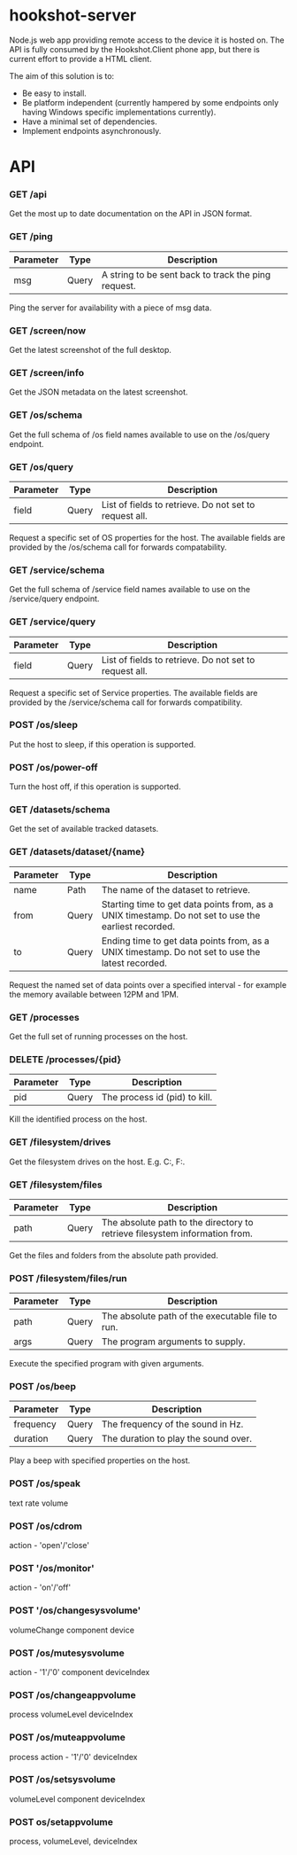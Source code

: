 # hookshot-server
Node.js web app providing remote access to the device it is hosted on. The API is fully consumed by the Hookshot.Client phone app, but there is current effort to provide a HTML client. 

The aim of this solution is to:
* Be easy to install.
* Be platform independent (currently hampered by some endpoints only having Windows specific implementations currently).
* Have a minimal set of dependencies.
* Implement endpoints asynchronously.

# API

### GET /api
Get the most up to date documentation on the API in JSON format.

### GET /ping

| Parameter | Type | Description |
| --------- | ---- | ----------- |
| msg | Query | A string to be sent back to track the ping request. |

Ping the server for availability with a piece of msg data.

### GET /screen/now

Get the latest screenshot of the full desktop.

### GET /screen/info

Get the JSON metadata on the latest screenshot.

### GET /os/schema

Get the full schema of /os field names available to use on the /os/query endpoint.

### GET /os/query

| Parameter | Type | Description |
| --------- | ---- | ----------- |
| field | Query | List of fields to retrieve. Do not set to request all. |

Request a specific set of OS properties for the host. The available fields are provided by the /os/schema call for forwards compatability.

### GET /service/schema

Get the full schema of /service field names available to use on the /service/query endpoint.

### GET /service/query

| Parameter | Type | Description |
| --------- | ---- | ----------- |
| field | Query | List of fields to retrieve. Do not set to request all. |

Request a specific set of Service properties. The available fields are provided by the /service/schema call for forwards compatibility.

### POST /os/sleep

Put the host to sleep, if this operation is supported.

### POST /os/power-off

Turn the host off, if this operation is supported.

### GET /datasets/schema

Get the set of available tracked datasets.

### GET /datasets/dataset/{name}

| Parameter | Type | Description |
| --------- | ---- | ----------- |
| name | Path | The name of the dataset to retrieve. |
| from | Query | Starting time to get data points from, as a UNIX timestamp. Do not set to use the earliest recorded. |
| to | Query | Ending time to get data points from, as a UNIX timestamp. Do not set to use the latest recorded. |

Request the named set of data points over a specified interval - for example the memory available between 12PM and 1PM.

### GET /processes

Get the full set of running processes on the host.

### DELETE /processes/{pid}

| Parameter | Type | Description |
| --------- | ---- | ----------- |
| pid | Query | The process id (pid) to kill. |

Kill the identified process on the host.

### GET /filesystem/drives

Get the filesystem drives on the host. E.g. C:\, F:\.

### GET /filesystem/files 

| Parameter | Type | Description |
| --------- | ---- | ----------- |
| path | Query | The absolute path to the directory to retrieve filesystem information from. |

Get the files and folders from the absolute path provided.

### POST /filesystem/files/run

| Parameter | Type | Description |
| --------- | ---- | ----------- |
| path | Query | The absolute path of the executable file to run. |
| args | Query | The program arguments to supply. |

Execute the specified program with given arguments.

### POST /os/beep

| Parameter | Type | Description |
| --------- | ---- | ----------- |
| frequency | Query | The frequency of the sound in Hz. |
| duration | Query | The duration to play the sound over. |

Play a beep with specified properties on the host.

### POST /os/speak
text
rate
volume

### POST /os/cdrom
action - 'open'/'close' 

### POST '/os/monitor'
action - 'on'/'off'

### POST '/os/changesysvolume'
volumeChange 
component 
device

### POST /os/mutesysvolume
action - '1'/'0' 
component
deviceIndex

### POST /os/changeappvolume
process
volumeLevel 
deviceIndex

### POST /os/muteappvolume
process
action - '1'/'0'
deviceIndex

### POST /os/setsysvolume 
volumeLevel
component
deviceIndex

### POST os/setappvolume
process, 
volumeLevel, 
deviceIndex
